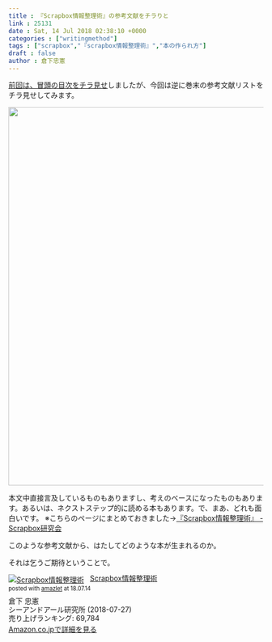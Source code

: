 ```yaml
---
title : 『Scrapbox情報整理術』の参考文献をチラりと
link : 25131
date : Sat, 14 Jul 2018 02:38:10 +0000
categories : ["writingmethod"]
tags : ["scrapbox","『scrapbox情報整理術』","本の作られ方"]
draft : false
author : 倉下忠憲
---
```


<a href="https://rashita.net/blog/?p=25105">前回は、冒頭の目次をチラ見せ</a>しましたが、今回は逆に巻末の参考文献リストをチラ見せしてみます。

<a href="https://rashita.net/blog/?attachment_id=25135" rel="attachment wp-att-25135"><img src="https://rashita.net/blog/wp-content/uploads/2018/07/screenshot-8.png" alt="" width="1133" height="749" class="alignnone size-full wp-image-25135" /></a>

本文中直接言及しているものもありますし、考えのベースになったものもあります。あるいは、ネクストステップ的に読める本もあります。で、まあ、どれも面白いです。
※こちらのページにまとめておきました→<a href="https://scrapbox.io/scrapboxlab/%E3%80%8EScrapbox%E6%83%85%E5%A0%B1%E6%95%B4%E7%90%86%E8%A1%93%E3%80%8F">『Scrapbox情報整理術』 - Scrapbox研究会</a>

このような参考文献から、はたしてどのような本が生まれるのか。

それは乞うご期待ということで。

<div class="amazlet-box" style="margin-bottom:0px;"><div class="amazlet-image" style="float:left;margin:0px 12px 1px 0px;"><a href="http://www.amazon.co.jp/exec/obidos/ASIN/4863542526/rashita1000-22/ref=nosim/" name="amazletlink" target="_blank"><img src="https://images-fe.ssl-images-amazon.com/images/I/51L7tTg9PML._SL160_.jpg" alt="Scrapbox情報整理術" style="border: none;" /></a></div><div class="amazlet-info" style="line-height:120%; margin-bottom: 10px"><div class="amazlet-name" style="margin-bottom:10px;line-height:120%"><a href="http://www.amazon.co.jp/exec/obidos/ASIN/4863542526/rashita1000-22/ref=nosim/" name="amazletlink" target="_blank">Scrapbox情報整理術</a><div class="amazlet-powered-date" style="font-size:80%;margin-top:5px;line-height:120%">posted with <a href="http://www.amazlet.com/" title="amazlet" target="_blank">amazlet</a> at 18.07.14</div></div><div class="amazlet-detail">倉下 忠憲 <br />シーアンドアール研究所 (2018-07-27)<br />売り上げランキング: 69,784<br /></div><div class="amazlet-sub-info" style="float: left;"><div class="amazlet-link" style="margin-top: 5px"><a href="http://www.amazon.co.jp/exec/obidos/ASIN/4863542526/rashita1000-22/ref=nosim/" name="amazletlink" target="_blank">Amazon.co.jpで詳細を見る</a></div></div></div><div class="amazlet-footer" style="clear: left"></div></div>

